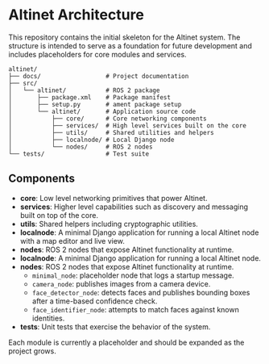 # Altinet Architecture

This repository contains the initial skeleton for the Altinet system. The structure is intended to
serve as a foundation for future development and includes placeholders for core modules and
services.

```
altinet/
├── docs/                  # Project documentation
├── src/
│   └── altinet/           # ROS 2 package
│       ├── package.xml    # Package manifest
│       ├── setup.py       # ament package setup
│       └── altinet/       # Application source code
│           ├── core/      # Core networking components
│           ├── services/  # High level services built on the core
│           ├── utils/     # Shared utilities and helpers
│           ├── localnode/ # Local Django node
│           └── nodes/     # ROS 2 nodes
└── tests/                 # Test suite
```

## Components

- **core**: Low level networking primitives that power Altinet.
- **services**: Higher level capabilities such as discovery and messaging built on top of the core.
- **utils**: Shared helpers including cryptographic utilities.
- **localnode**: A minimal Django application for running a local Altinet node
  with a map editor and live view.
- **nodes**: ROS 2 nodes that expose Altinet functionality at runtime.
- **localnode**: A minimal Django application for running a local Altinet node.
- **nodes**: ROS 2 nodes that expose Altinet functionality at runtime.
  - `minimal_node`: placeholder node that logs a startup message.
  - `camera_node`: publishes images from a camera device.
  - `face_detector_node`: detects faces and publishes bounding boxes after a time-based confidence check.
  - `face_identifier_node`: attempts to match faces against known identities.
- **tests**: Unit tests that exercise the behavior of the system.

Each module is currently a placeholder and should be expanded as the project grows.
